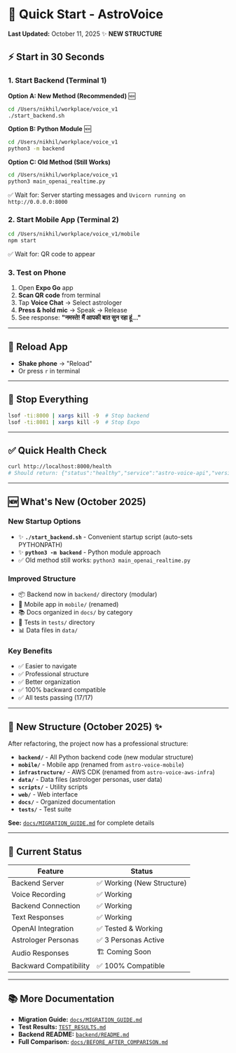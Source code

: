 # 🚀 Quick Start - AstroVoice

**Last Updated:** October 11, 2025 ✨ **NEW STRUCTURE**

## ⚡ Start in 30 Seconds

### 1. Start Backend (Terminal 1)

**Option A: New Method (Recommended)** 🆕
```bash
cd /Users/nikhil/workplace/voice_v1
./start_backend.sh
```

**Option B: Python Module** 🆕
```bash
cd /Users/nikhil/workplace/voice_v1
python3 -m backend
```

**Option C: Old Method (Still Works)**
```bash
cd /Users/nikhil/workplace/voice_v1
python3 main_openai_realtime.py
```

✅ Wait for: Server starting messages and `Uvicorn running on http://0.0.0.0:8000`

### 2. Start Mobile App (Terminal 2)
```bash
cd /Users/nikhil/workplace/voice_v1/mobile
npm start
```
✅ Wait for: QR code to appear

### 3. Test on Phone
1. Open **Expo Go** app
2. **Scan QR code** from terminal
3. Tap **Voice Chat** → Select astrologer
4. **Press & hold mic** → Speak → Release
5. See response: **"नमस्ते! मैं आपकी बात सुन रहा हूं..."**

---

## 🔄 Reload App
- **Shake phone** → "Reload"
- Or press `r` in terminal

---

## 🛑 Stop Everything
```bash
lsof -ti:8000 | xargs kill -9  # Stop backend
lsof -ti:8081 | xargs kill -9  # Stop Expo
```

---

## ✅ Quick Health Check
```bash
curl http://localhost:8000/health
# Should return: {"status":"healthy","service":"astro-voice-api","version":"1.0.0"}
```

---

## 🆕 What's New (October 2025)

### **New Startup Options**
- ✨ **`./start_backend.sh`** - Convenient startup script (auto-sets PYTHONPATH)
- ✨ **`python3 -m backend`** - Python module approach
- ✅ Old method still works: `python3 main_openai_realtime.py`

### **Improved Structure**
- 📦 Backend now in `backend/` directory (modular)
- 📱 Mobile app in `mobile/` (renamed)
- 📚 Docs organized in `docs/` by category
- 🧪 Tests in `tests/` directory
- 📊 Data files in `data/`

### **Key Benefits**
- ✅ Easier to navigate
- ✅ Professional structure
- ✅ Better organization
- ✅ 100% backward compatible
- ✅ All tests passing (17/17)

---

## 🎯 New Structure (October 2025) ✨

After refactoring, the project now has a professional structure:
- **`backend/`** - All Python backend code (new modular structure)
- **`mobile/`** - Mobile app (renamed from `astro-voice-mobile`)
- **`infrastructure/`** - AWS CDK (renamed from `astro-voice-aws-infra`)
- **`data/`** - Data files (astrologer personas, user data)
- **`scripts/`** - Utility scripts
- **`web/`** - Web interface
- **`docs/`** - Organized documentation
- **`tests/`** - Test suite

**See:** [`docs/MIGRATION_GUIDE.md`](../MIGRATION_GUIDE.md) for complete details

---

## 📱 Current Status

| Feature | Status |
|---------|--------|
| Backend Server | ✅ Working (New Structure) |
| Voice Recording | ✅ Working |
| Backend Connection | ✅ Working |
| Text Responses | ✅ Working |
| OpenAI Integration | ✅ Tested & Working |
| Astrologer Personas | ✅ 3 Personas Active |
| Audio Responses | 🏗️ Coming Soon |
| Backward Compatibility | ✅ 100% Compatible |

---

## 📚 More Documentation

- **Migration Guide:** [`docs/MIGRATION_GUIDE.md`](../MIGRATION_GUIDE.md)
- **Test Results:** [`TEST_RESULTS.md`](../../TEST_RESULTS.md)
- **Backend README:** [`backend/README.md`](../../backend/README.md)
- **Full Comparison:** [`docs/BEFORE_AFTER_COMPARISON.md`](../BEFORE_AFTER_COMPARISON.md)


